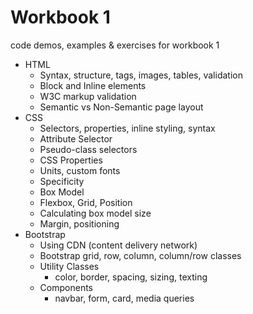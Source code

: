# Workbook 1

code demos, examples & exercises for workbook 1

- HTML 
  - Syntax, structure, tags, images, tables, validation
  - Block and Inline elements
  - W3C markup validation
  - Semantic vs Non-Semantic page layout
- CSS
  - Selectors, properties, inline styling, syntax
  - Attribute Selector
  - Pseudo-class selectors
  - CSS Properties
  - Units, custom fonts
  - Specificity
  - Box Model
  - Flexbox, Grid, Position
  - Calculating box model size
  - Margin, positioning
- Bootstrap
  - Using CDN (content delivery network)
  - Bootstrap grid, row, column, column/row classes
  - Utility Classes
    - color, border, spacing, sizing, texting
  - Components
    - navbar, form, card, media queries